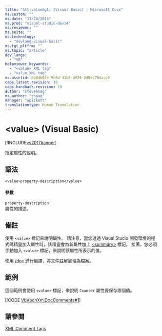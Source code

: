 ```yaml
---
title: "&lt;value&gt; (Visual Basic) | Microsoft Docs"
ms.custom: ""
ms.date: "11/24/2016"
ms.prod: "visual-studio-dev14"
ms.reviewer: ""
ms.suite: ""
ms.technology: 
  - "devlang-visual-basic"
ms.tgt_pltfrm: ""
ms.topic: "article"
dev_langs: 
  - "VB"
helpviewer_keywords: 
  - "<value> XML tag"
  - "value XML tag"
ms.assetid: 0b84b02e-9e6d-41b5-a926-0d5dc76dacb5
caps.latest.revision: 10
caps.handback.revision: 10
author: "stevehoag"
ms.author: "shoag"
manager: "wpickett"
translationtype: Human Translation
---
```

# &lt;value&gt; (Visual Basic)
[!INCLUDE[vs2017banner](../../../csharp/includes/vs2017banner.md)]

指定屬性的說明。  
  
## 語法  
  
```  
<value>property-description</value>  
```  
  
#### 參數  
 `property-description`  
 屬性的描述。  
  
## 備註  
 使用 `<value>` 標記來說明屬性。  請注意，當您透過 Visual Studio 開發環境的程式碼精靈加入屬性時，該精靈會為新屬性加上 [\<summary\>](../../../visual-basic/language-reference/xmldoc/summary.md) 標記。  接著，您必須手動加入 `<value>` 標記，來說明該屬性所表示的值。  
  
 使用 [\/doc](../../../visual-basic/reference/command-line-compiler/doc.md) 進行編譯，將文件註解處理為檔案。  
  
## 範例  
 這個範例會使用 `<value>` 標記，來說明 `Counter` 屬性要保存哪個值。  
  
 [!CODE [VbVbcnXmlDocComments#1](../CodeSnippet/VS_Snippets_VBCSharp/VbVbcnXmlDocComments#1)]  
  
## 請參閱  
 [XML Comment Tags](../../../visual-basic/language-reference/xmldoc/recommended-xml-tags-for-documentation-comments.md)